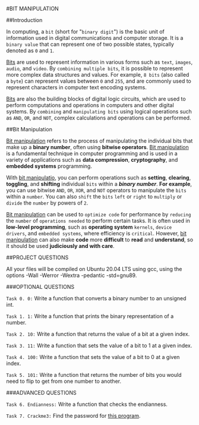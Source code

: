 #BIT MANIPULATION

##Introduction

In computing, a `bit` (short for "`binary digit`") is the basic unit of information used in digital communications and computer storage. It is a `binary value` that can represent one of two possible states, typically denoted as `0` and `1`.

[Bits]() are used to represent information in various forms such as `text`, `images`, `audio`, and `video`. By `combining multiple bits`, it is possible to represent more complex data structures and values. For example, `8 bits` (also called a `byte`) can represent values between `0` and `255`, and are commonly used to represent characters in computer text encoding systems.

[Bits]() are also the building blocks of digital logic circuits, which are used to perform computations and operations in computers and other digital systems. By `combining` and `manipulating bits` using logical operations such as `AND`, `OR`, and `NOT`, complex calculations and operations can be performed.

##Bit Manipulation

[Bit manipulation]() refers to the process of manipulating the individual bits that make up a **binary number**, often using **bitwise operators**. [Bit manipulation]() is a fundamental technique in computer programming and is used in a variety of applications such as **data compression**, **cryptography**, and **embedded systems** programming.

With [bit manipulatio](), you can perform operations such as **setting**, **clearing**, **toggling**, and **shifting** individual `bits` within a ***binary number***. **For example**, you can use bitwise `AND`, `OR`, `XOR`, and `NOT` operators to manipulate the `bits` within a `number`. You can also `shift` the `bits` `left` or `right` to `multiply` or `divide` the `number` by powers of `2`.

[Bit manipulation]() can be used to `optimize code` for performance by `reducing` the `number` of `operations needed` to perform certain tasks. It is often used in **low-level programming**, such as **operating system** `kernels`, `device drivers`, and `embedded systems`, where efficiency is `critical`. However, [bit manipulation]() can also make **code** more **difficult** to **read** and **understand**, so it should be used **judiciously and with care**.

##PROJECT QUESTIONS

All your files will be compiled on Ubuntu 20.04 LTS using gcc, using the options -Wall -Werror -Wextra -pedantic -std=gnu89.

###OPTIONAL QUESTIONS

`Task 0. 0:` Write a function that converts a binary number to an unsigned int.

`Task 1. 1:` Write a function that prints the binary representation of a number.

`Task 2. 10:` Write a function that returns the value of a bit at a given index.

`Task 3. 11:` Write a function that sets the value of a bit to 1 at a given index.

`Task 4. 100:` Write a function that sets the value of a bit to 0 at a given index.

`Task 5. 101:` Write a function that returns the number of bits you would need to flip to get from one number to another.


###ADVANCED QUESTIONS

`Task 6. Endianness:` Write a function that checks the endianness.

`Task 7. Crackme3:` Find the password for [this program](https://github.com/holbertonschool/0x13.c).

